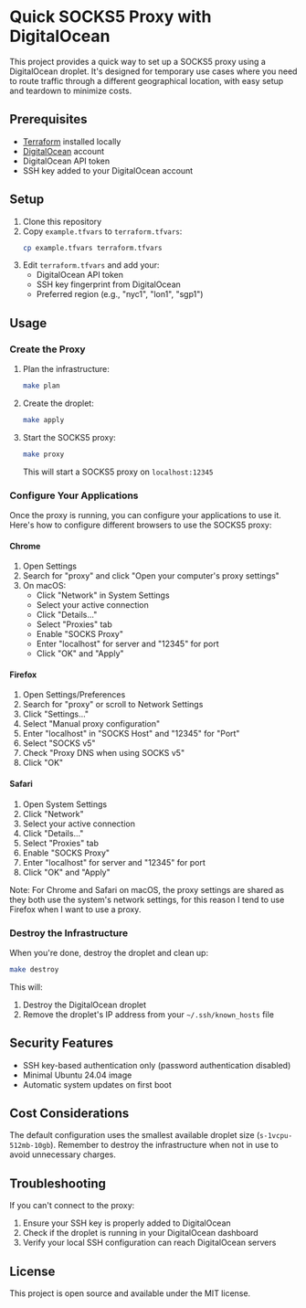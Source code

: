 # Quick SOCKS5 Proxy with DigitalOcean

This project provides a quick way to set up a SOCKS5 proxy using a DigitalOcean droplet. It's designed for temporary use cases where you need to route traffic through a different geographical location, with easy setup and teardown to minimize costs.

## Prerequisites

- [Terraform](https://www.terraform.io/downloads.html) installed locally
- [DigitalOcean](https://www.digitalocean.com/) account
- DigitalOcean API token
- SSH key added to your DigitalOcean account

## Setup

1. Clone this repository
2. Copy `example.tfvars` to `terraform.tfvars`:
   ```bash
   cp example.tfvars terraform.tfvars
   ```
3. Edit `terraform.tfvars` and add your:
   - DigitalOcean API token
   - SSH key fingerprint from DigitalOcean
   - Preferred region (e.g., "nyc1", "lon1", "sgp1")

## Usage

### Create the Proxy

1. Plan the infrastructure:
   ```bash
   make plan
   ```

2. Create the droplet:
   ```bash
   make apply
   ```

3. Start the SOCKS5 proxy:
   ```bash
   make proxy
   ```
   This will start a SOCKS5 proxy on `localhost:12345`

### Configure Your Applications

Once the proxy is running, you can configure your applications to use it.
Here's how to configure different browsers to use the SOCKS5 proxy:

#### Chrome
1. Open Settings
2. Search for "proxy" and click "Open your computer's proxy settings"
3. On macOS:
   - Click "Network" in System Settings
   - Select your active connection
   - Click "Details..."
   - Select "Proxies" tab
   - Enable "SOCKS Proxy"
   - Enter "localhost" for server and "12345" for port
   - Click "OK" and "Apply"

#### Firefox
1. Open Settings/Preferences
2. Search for "proxy" or scroll to Network Settings
3. Click "Settings..."
4. Select "Manual proxy configuration"
5. Enter "localhost" in "SOCKS Host" and "12345" for "Port"
6. Select "SOCKS v5"
7. Check "Proxy DNS when using SOCKS v5"
8. Click "OK"

#### Safari
1. Open System Settings
2. Click "Network"
3. Select your active connection
4. Click "Details..."
5. Select "Proxies" tab
6. Enable "SOCKS Proxy"
7. Enter "localhost" for server and "12345" for port
8. Click "OK" and "Apply"

Note: For Chrome and Safari on macOS, the proxy settings are shared as they both use the system's network settings, for this reason I tend to use Firefox when I want to use a proxy.

### Destroy the Infrastructure

When you're done, destroy the droplet and clean up:
```bash
make destroy
```
This will:
1. Destroy the DigitalOcean droplet
2. Remove the droplet's IP address from your `~/.ssh/known_hosts` file

## Security Features

- SSH key-based authentication only (password authentication disabled)
- Minimal Ubuntu 24.04 image
- Automatic system updates on first boot

## Cost Considerations

The default configuration uses the smallest available droplet size (`s-1vcpu-512mb-10gb`).
Remember to destroy the infrastructure when not in use to avoid unnecessary charges.

## Troubleshooting

If you can't connect to the proxy:
1. Ensure your SSH key is properly added to DigitalOcean
2. Check if the droplet is running in your DigitalOcean dashboard
3. Verify your local SSH configuration can reach DigitalOcean servers

## License

This project is open source and available under the MIT license.
